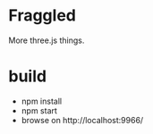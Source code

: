 # Fraggled

More three.js things.

# build

* npm install
* npm start
* browse on http://localhost:9966/
